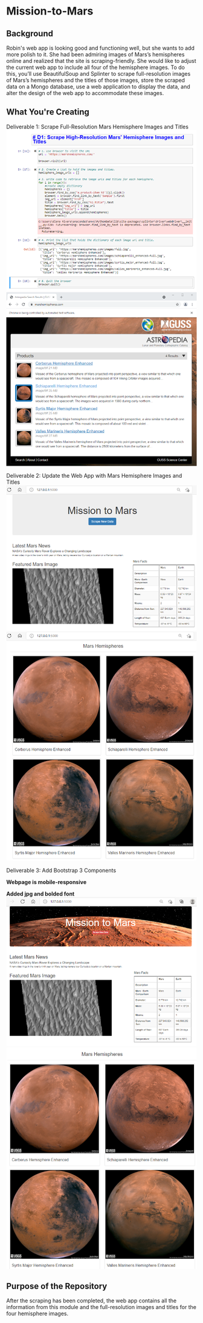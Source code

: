 # Mission-to-Mars

## Background
Robin's web app is looking good and functioning well, but she wants to add more polish to it. She had been admiring images of Mars’s hemispheres online and realized that the site is scraping-friendly. She would like to adjust the current web app to include all four of the hemisphere images. To do this, you’ll use BeautifulSoup and Splinter to scrape full-resolution images of Mars’s hemispheres and the titles of those images, store the scraped data on a Mongo database, use a web application to display the data, and alter the design of the web app to accommodate these images.

## What You're Creating
Deliverable 1: Scrape Full-Resolution Mars Hemisphere Images and Titles
![alt tag](https://github.com/elrvra/Mission-to-Mars/blob/main/Resources/Deliverable1_code.png)
![alt tag](https://github.com/elrvra/Mission-to-Mars/blob/main/Resources/Deliverable1_images.png)

Deliverable 2: Update the Web App with Mars Hemisphere Images and Titles
![alt tag](https://github.com/elrvra/Mission-to-Mars/blob/main/Resources/Deliverable2_imagept1.png)
![alt tag](https://github.com/elrvra/Mission-to-Mars/blob/main/Resources/Deliverable2_imagept2.png)

Deliverable 3: Add Bootstrap 3 Components

**Webpage is mobile-responsive**

**Added jpg and bolded font**
![alt tag](https://github.com/elrvra/Mission-to-Mars/blob/main/Resources/Deliverable3_addbootstrapcomponents1.png)
![alt tag](https://github.com/elrvra/Mission-to-Mars/blob/main/Resources/Deliverable3_addbootstrapcomponents2.png)

## Purpose of the Repository
After the scraping has been completed, the web app contains all the information from this module and the full-resolution images and titles for the four hemisphere images.
